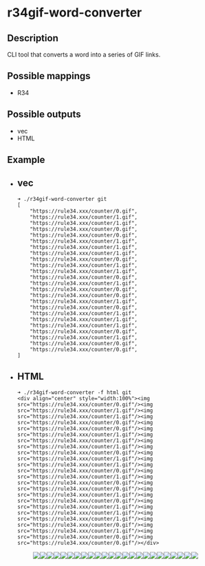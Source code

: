 # r34gif-word-converter

## Description
CLI tool that converts a word into a series of GIF links.

## Possible mappings
- R34

## Possible outputs
- vec
- HTML

## Example
- vec
  -
    ```
    ➜ ./r34gif-word-converter git
    [
        "https://rule34.xxx/counter/0.gif",
        "https://rule34.xxx/counter/1.gif",
        "https://rule34.xxx/counter/1.gif",
        "https://rule34.xxx/counter/0.gif",
        "https://rule34.xxx/counter/0.gif",
        "https://rule34.xxx/counter/1.gif",
        "https://rule34.xxx/counter/1.gif",
        "https://rule34.xxx/counter/1.gif",
        "https://rule34.xxx/counter/0.gif",
        "https://rule34.xxx/counter/1.gif",
        "https://rule34.xxx/counter/1.gif",
        "https://rule34.xxx/counter/0.gif",
        "https://rule34.xxx/counter/1.gif",
        "https://rule34.xxx/counter/0.gif",
        "https://rule34.xxx/counter/0.gif",
        "https://rule34.xxx/counter/1.gif",
        "https://rule34.xxx/counter/0.gif",
        "https://rule34.xxx/counter/1.gif",
        "https://rule34.xxx/counter/1.gif",
        "https://rule34.xxx/counter/1.gif",
        "https://rule34.xxx/counter/0.gif",
        "https://rule34.xxx/counter/1.gif",
        "https://rule34.xxx/counter/0.gif",
        "https://rule34.xxx/counter/0.gif",
    ]
    ```
- HTML
  -
    ```
    ➜ ./r34gif-word-converter -f html git
    <div align="center" style="width:100%"><img src="https://rule34.xxx/counter/0.gif"/><img src="https://rule34.xxx/counter/1.gif"/><img src="https://rule34.xxx/counter/1.gif"/><img src="https://rule34.xxx/counter/0.gif"/><img src="https://rule34.xxx/counter/0.gif"/><img src="https://rule34.xxx/counter/1.gif"/><img src="https://rule34.xxx/counter/1.gif"/><img src="https://rule34.xxx/counter/1.gif"/><img src="https://rule34.xxx/counter/0.gif"/><img src="https://rule34.xxx/counter/1.gif"/><img src="https://rule34.xxx/counter/1.gif"/><img src="https://rule34.xxx/counter/0.gif"/><img src="https://rule34.xxx/counter/1.gif"/><img src="https://rule34.xxx/counter/0.gif"/><img src="https://rule34.xxx/counter/0.gif"/><img src="https://rule34.xxx/counter/1.gif"/><img src="https://rule34.xxx/counter/0.gif"/><img src="https://rule34.xxx/counter/1.gif"/><img src="https://rule34.xxx/counter/1.gif"/><img src="https://rule34.xxx/counter/1.gif"/><img src="https://rule34.xxx/counter/0.gif"/><img src="https://rule34.xxx/counter/1.gif"/><img src="https://rule34.xxx/counter/0.gif"/><img src="https://rule34.xxx/counter/0.gif"/></div>
    ```

<div align="center" style="width:100%"><img src="https://rule34.xxx/counter/0.gif"/><img src="https://rule34.xxx/counter/1.gif"/><img src="https://rule34.xxx/counter/1.gif"/><img src="https://rule34.xxx/counter/1.gif"/><img src="https://rule34.xxx/counter/0.gif"/><img src="https://rule34.xxx/counter/0.gif"/><img src="https://rule34.xxx/counter/1.gif"/><img src="https://rule34.xxx/counter/0.gif"/><img src="https://rule34.xxx/counter/0.gif"/><img src="https://rule34.xxx/counter/0.gif"/><img src="https://rule34.xxx/counter/1.gif"/><img src="https://rule34.xxx/counter/1.gif"/><img src="https://rule34.xxx/counter/0.gif"/><img src="https://rule34.xxx/counter/0.gif"/><img src="https://rule34.xxx/counter/1.gif"/><img src="https://rule34.xxx/counter/1.gif"/><img src="https://rule34.xxx/counter/0.gif"/><img src="https://rule34.xxx/counter/0.gif"/><img src="https://rule34.xxx/counter/1.gif"/><img src="https://rule34.xxx/counter/1.gif"/><img src="https://rule34.xxx/counter/0.gif"/><img src="https://rule34.xxx/counter/1.gif"/><img src="https://rule34.xxx/counter/0.gif"/><img src="https://rule34.xxx/counter/0.gif"/></div>
